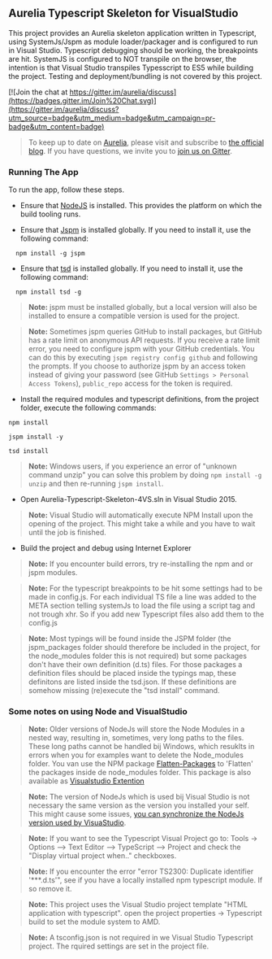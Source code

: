 
## Aurelia Typescript Skeleton for VisualStudio

This project provides an Aurelia skeleton application written in Typescript, using SystemJs/Jspm as module loader/packager and is configured to run in Visual Studio. 
Typescript debugging should be working, the breakpoints are hit. SystemJS is configured to NOT transpile on the browser, the intention is that Visual Studio transpiles 
Typesscript to ES5 while building the project. Testing and deployment/bundling is not covered by this project.

[![Join the chat at https://gitter.im/aurelia/discuss](https://badges.gitter.im/Join%20Chat.svg)](https://gitter.im/aurelia/discuss?utm_source=badge&utm_medium=badge&utm_campaign=pr-badge&utm_content=badge)

> To keep up to date on [Aurelia](http://www.aurelia.io/), please visit and subscribe to [the official blog](http://blog.durandal.io/). 
If you have questions, we invite you to [join us on Gitter](https://gitter.im/aurelia/discuss). 

### Running The App

To run the app, follow these steps.

* Ensure that [NodeJS](http://nodejs.org/) is installed. This provides the platform on which the build tooling runs.

* Ensure that [Jspm](http://jspm.io/) is installed globally. If you need to install it, use the following command:
  
```shell
  npm install -g jspm
```

* Ensure that [tsd](http://definitelytyped.org/tsd/) is installed globally. If you need to install it, use the following command:

```shell
  npm install tsd -g
```

  > **Note:** jspm must be installed globally, but a local version will also be installed to ensure a compatible version is used for the project.

  > **Note:** Sometimes jspm queries GitHub to install packages, but GitHub has a rate limit on anonymous API requests. 
If you receive a rate limit error, you need to configure jspm with your GitHub credentials. You can do this by executing 
`jspm registry config github` and following the prompts. If you choose to authorize jspm by an access token instead of giving your 
password (see GitHub `Settings > Personal Access Tokens`), `public_repo` access for the token is required.

* Install the required modules and typescript definitions, from the project folder, execute the following commands:

```shell
npm install

jspm install -y

tsd install
```

>**Note:** Windows users, if you experience an error of "unknown command unzip" you can solve this problem by doing `npm install -g unzip` and then re-running `jspm install`.

* Open Aurelia-Typescript-Skeleton-4VS.sln in Visual Studio 2015.

 > **Note:** Visual Studio will automatically execute NPM Install upon the opening of the project. This might take a while and you have to wait until the job is finished. 

* Build the project and debug using Internet Explorer

> **Note:** If you encounter build errors, try re-installing the npm and or jspm modules. 

> **Note:** For the typescript breakpoints to be hit some settings had to be made in config.js. For each individual 
TS file a line was added to the META section telling systemJs to load the file using a script tag and not trough xhr. So if you add new Typescript files also add them to the config.js
  
> **Note:** Most typings will be found inside the JSPM folder (the jspm_packages folder should therefore be included in the project, for the node_modules folder this is not required) but some packages don't have their own definition (d.ts)
files. For those packages a definition files should be placed inside the typings map, these definitons are listed inside the tsd.json. If these definitions are somehow missing (re)execute the "tsd install" command.

 
### Some notes on using Node and VisualStudio

 > **Note:** Older versions of NodeJs will store the Node Modules in a nested way, resulting in, sometimes, very long paths to the files. 
These long paths cannot be handled bij Windows, which resuklts in errors when you for examples want to delete the Node_modules folder. 
You van use the NPM package [Flatten-Packages](https://www.npmjs.com/package/flatten-packages) to 'Flatten' the packages inside de 
node_modules folder. This package is also available as [Visualstudio Extention](https://visualstudiogallery.msdn.microsoft.com/cd0b1938-4513-4e57-b9b7-c674b4a20e79)

> **Note:** The version of NodeJs which is used bij Visual Studio is not necessary the same version as the version you installed your self. 
This might cause some issues, [you can synchronize the NodeJs version used by VisuaStudio](http://ryanhayes.net/synchronize-node-js-install-version-with-visual-studio-2015/).

> **Note:** If you want to see the Typescript Visual Project go to: Tools -> Options --> Text Editor --> TypeScript --> Project and check the "Display virtual project when.." checkboxes.

> **Note:** If you encounter the error "error TS2300: Duplicate identifier '***.d.ts'", see if you have a locally installed npm typescript module. If so remove it.

> **Note:** This project uses the Visual Studio project template "HTML application with typescript". open the project properties -> Typescript build to set the module system to AMD. 

> **Note:** A tsconfig.json is not required in we Visual Studio Typescript project. The rquired settings are set in the project file. 

